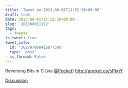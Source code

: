 ```yaml
---
title: 'Tweet on 2013-08-01T11:52:30+00:00'
draft: true
date: 2013-08-01T11:52:30+00:00
slug: '201308011152'
tags:
  - tweets
is_tweet: true
tweet_info:
  id: '362797968425877506'
  type: 'post'
  is_thread: False
---
```




Reversing Bits in C (via [@Pocket](https://x.com/Pocket)) <http://pocket.co/sPkgY>

[Discussion](https://x.com/sytelus/status/362797968425877506)
